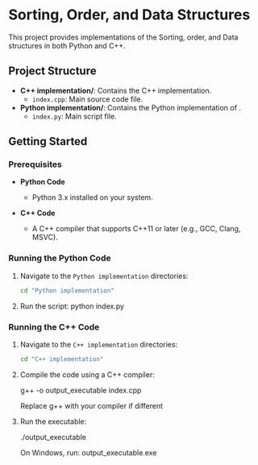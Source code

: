 # Sorting, Order, and Data Structures

This project provides implementations of the Sorting, order, and Data structures in both Python and C++. 

## Project Structure


- **C++ implementation/**: Contains the C++ implementation.
  - `index.cpp`: Main source code file.
- **Python implementation/**: Contains the Python implementation of .
  - `index.py`: Main script file.

## Getting Started

### Prerequisites

- **Python Code**
  - Python 3.x installed on your system.

- **C++ Code**
  - A C++ compiler that supports C++11 or later (e.g., GCC, Clang, MSVC).

### Running the Python Code

1. Navigate to the `Python implementation` directories:

   ```bash
   cd "Python implementation"
2. Run the script:
    python index.py

### Running the C++ Code

1. Navigate to the `C++ implementation` directories:

    ```bash
    cd "C++ implementation"

2. Compile the code using a C++ compiler:

    g++ -o output_executable index.cpp


    Replace g++ with your compiler if different

3. Run the executable: 

    ./output_executable
    
    On Windows, run: output_executable.exe

